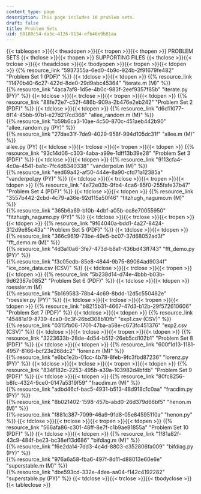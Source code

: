 ```yaml
---
content_type: page
description: This page includes 10 problem sets.
draft: false
title: Problem Sets
uid: 68180c54-da3c-4126-9134-efb46e9b81aa
---
```

{{< tableopen >}}{{< theadopen >}}{{< tropen >}}{{< thopen >}}
PROBLEM SETS
{{< thclose >}}{{< thopen >}}
SUPPORTING FILES
{{< thclose >}}{{< trclose >}}{{< theadclose >}}{{< tbodyopen >}}{{< tropen >}}{{< tdopen >}}
{{% resource_link "5937355a-6ed0-4b9c-924b-2f91679fe482" "Problem Set 1 (PDF)" %}}
{{< tdclose >}}{{< tdopen >}}
{{% resource_link "11470b40-6c27-422d-8de0-29d9abc45364" "iterate.m (M)" %}}     
{{% resource_link "4aca7af8-1d5e-4b0c-983f-2eef9357f85b" "iterate.py (PY)" %}}
{{< tdclose >}}{{< trclose >}}{{< tropen >}}{{< tdopen >}}
{{% resource_link "88fe72e7-c52f-486b-909a-2b476e2eb242" "Problem Set 2 (PDF)" %}}
{{< tdclose >}}{{< tdopen >}}
{{% resource_link "d6d11077-8f14-45bb-97b1-e27d217cd368" "allee\_random.m (M)" %}}     
{{% resource_link "b59b6ca3-10ae-4c50-870c-451aeb442b90" "allee\_random.py (PY)" %}}      
{{% resource_link "27dae31f-7de9-4029-958f-994d105dc31f" "allee.m (M)" %}}      
allee.py (PY)
{{< tdclose >}}{{< trclose >}}{{< tropen >}}{{< tdopen >}}
{{% resource_link "93c14d06-c303-4aba-a99e-1dff13b39e28" "Problem Set 3 (PDF)" %}}
{{< tdclose >}}{{< tdopen >}}
{{% resource_link "9113cfa4-4c0a-4541-ba1c-7fc4d6340338" "vanderpol.m (M)" %}}      
{{% resource_link "eed69a42-af50-444e-8a90-cfd71a12385a" "vanderpol.py (PY)" %}}
{{< tdclose >}}{{< trclose >}}{{< tropen >}}{{< tdopen >}}
{{% resource_link "4e72e03b-9fb4-4ca6-85f0-255fafe37b47" "Problem Set 4 (PDF)" %}}
{{< tdclose >}}{{< tdopen >}}
{{% resource_link "3557b442-2cbd-4c79-a36e-92d115a50f46" "fitzhugh\_nagumo.m (M)" %}}      
{{% resource_link "365b6a69-b10b-4dbf-a05b-cc8e70055950" "fitzhugh\_nagumo.py (PY)" %}}
{{< tdclose >}}{{< trclose >}}{{< tropen >}}{{< tdopen >}}
{{% resource_link "9f64040a-bdd1-4a27-8424-312d9e85c43a" "Problem Set 5 (PDF)" %}}
{{< tdclose >}}{{< tdopen >}}
{{% resource_link "366c9619-73be-49e5-bc07-37d68052ad3f" "fft\_demo.m (M)" %}}      
{{% resource_link "4d3a10a6-3fe7-473d-b8a1-436bd43ff743" "fft\_demo.py (PY)" %}}      
{{% resource_link "f3c05edb-85e8-4844-9b75-89064ad9034f" "ice\_core\_data.csv (CSV)" %}}
{{< tdclose >}}{{< trclose >}}{{< tropen >}}{{< tdopen >}}
{{% resource_link "5b238d14-d74e-4bbb-b03b-9d62387e0852" "Problem Set 6 (PDF)" %}}
{{< tdclose >}}{{< tdopen >}}
roessler.m (M)      
{{% resource_link "5b169583-78b4-4c69-8bdd-12d5c550482e" "roessler.py (PY)" %}}
{{< tdclose >}}{{< trclose >}}{{< tropen >}}{{< tdopen >}}
{{% resource_link "b8215b31-4667-47d3-b12b-29f572610606" "Problem Set 7 (PDF)" %}}
{{< tdclose >}}{{< tdopen >}}
{{% resource_link "45481a19-8739-4ca0-9c3f-26bd308b10fb" "exp1.csv (CSV)" %}}      
{{% resource_link "0315fb06-1701-47ba-a58e-c673fc451376" "exp2.csv (CSV)" %}}
{{< tdclose >}}{{< trclose >}}{{< tropen >}}{{< tdopen >}}
{{% resource_link "3223633b-28de-4d54-b512-26eb5cd102b1" "Problem Set 8 (PDF)" %}}
{{< tdclose >}}{{< tdopen >}}
{{% resource_link "600f1d13-1181-4957-8166-bcf23e268dc2" "lorenz.m (M)" %}}      
{{% resource_link "e6bc1e2b-01cc-4b78-8feb-9fc3fbd87236" "lorenz.py (PY)" %}}
{{< tdclose >}}{{< trclose >}}{{< tropen >}}{{< tdopen >}}
{{% resource_link "834f182c-2253-495b-a39a-103982d4bfdb" "Problem Set 9 (PDF)" %}}
{{< tdclose >}}{{< tdopen >}}
{{% resource_link "80fc8256-b8fc-4324-9ce0-0147a5319f59" "fracdim.m (M)" %}}      
{{% resource_link "adbd46cf-bac5-4931-b513-48d918c1c0aa" "fracdim.py (PY)" %}}      
{{% resource_link "8b021402-1598-457b-abd0-26d379d66bf5" "henon.m (M)" %}}      
{{% resource_link "f881c387-7099-46a9-91d8-05e84595110a" "henon.py" %}}
{{< tdclose >}}{{< trclose >}}{{< tropen >}}{{< tdopen >}}
{{% resource_link "566afa86-c301-48ff-8e7f-c1b9ae81855a" "Problem Set 10 (PDF)" %}}
{{< tdclose >}}{{< tdopen >}}
{{% resource_link "1f81a82f-43c9-484f-be23-bc38ef13d686" "bifdiag.m (M)" %}}      
{{% resource_link "f6e2da14-7dd3-4c4d-8803-c352806fa009" "bifdiag.py (PY)" %}}      
{{% resource_link "976a6a58-fba6-497f-8d11-d88013e60e6e" "superstable.m (M)" %}}      
{{% resource_link "dbe593cd-332e-4dea-aa04-f142c4192282" "superstable.py (PY)" %}}
{{< tdclose >}}{{< trclose >}}{{< tbodyclose >}}{{< tableclose >}}